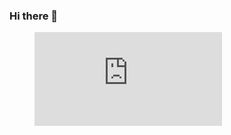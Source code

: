 ### Hi there 👋

<figure><embed src="https://wakatime.com/share/@d0rj/68e11f05-7f79-493a-bcde-5c703fa24567.svg"></embed></figure>

<!--
**d0rj/d0rj** is a ✨ _special_ ✨ repository because its `README.md` (this file) appears on your GitHub profile.

Here are some ideas to get you started:

- 🔭 I’m currently working on ...
- 🌱 I’m currently learning ...
- 👯 I’m looking to collaborate on ...
- 🤔 I’m looking for help with ...
- 💬 Ask me about ...
- 📫 How to reach me: ...
- 😄 Pronouns: ...
- ⚡ Fun fact: ...
-->
